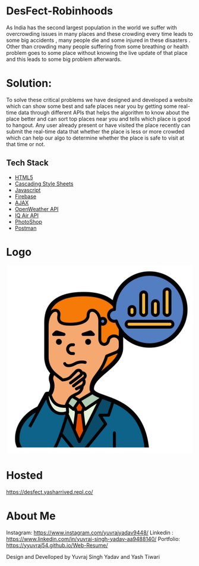 # DesFect-Robinhoods
As India has the second largest population in the world we suffer with overcrowding issues in many places and these crowding every time leads to some big accidents , many people die and some injured in these disasters .
Other than crowding many people suffering from some breathing or health problem goes to some place without knowing the live update of that place and this leads to some big problem afterwards.

# Solution:
To solve these critical problems we have designed and developed a website which can show some best and safe places near you by getting some real-time data through different APIs that helps the algorithm to know about the place better and can sort top places near you and tells which place is good to hangout.
Any user already present or have visited the place recently can submit the real-time data that whether the place is less or more crowded which can help our algo to determine whether the place is safe to visit at that time or not.

## Tech Stack
* [HTML5](https://en.wikipedia.org/wiki/HTML5)
* [Cascading Style Sheets](https://developer.mozilla.org/en-US/docs/Web/CSS)
* [Javascript](https://www.javascript.com/)
* [Firebase](https://firebase.google.com/)
* [AJAX](https://developer.mozilla.org/en-US/docs/Web/Guide/AJAX)
* [OpenWeather API](https://openweathermap.org/)
* [IQ Air API](https://www.iqair.com/in-en/)
* [PhotoShop](https://www.adobe.com/in/products/photoshop/landpa.html?gclid=Cj0KCQiAyracBhDoARIsACGFcS5L1EX4sHGD-jeWT5NUDShRwNMW3L5aO4EcKyQ2yV99G92VD0W7OzsaAosKEALw_wcB&sdid=SGDJMMG3&mv=search&ef_id=Cj0KCQiAyracBhDoARIsACGFcS5L1EX4sHGD-jeWT5NUDShRwNMW3L5aO4EcKyQ2yV99G92VD0W7OzsaAosKEALw_wcB:G:s&s_kwcid=AL!3085!3!585712413968!e!!g!!photoshop!16470706475!133281435039)
* [Postman](https://www.postman.com/)

# Logo
![Icon](icons/shouldgo.png)

# Hosted
https://desfect.yasharrived.repl.co/

# About Me
Instagram: https://www.instagram.com/yuvrajyadav9448/
Linkedin : https://www.linkedin.com/in/yuvraj-singh-yadav-aa9488140/
Portfolio: https://yyuvraj54.github.io/Web-Resume/

Design and Develloped by Yuvraj Singh Yadav and Yash Tiwari




